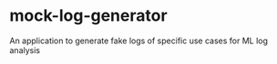 # mock-log-generator
An application to generate fake logs of specific use cases for ML log analysis 

